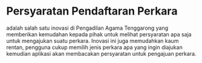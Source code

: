 # Persyaratan Pendaftaran Perkara
adalah salah satu inovasi di Pengadilan Agama Tenggarong yang memberikan kemudahan kepada pihak untuk melihat persyaratan apa saja untuk mengajukan suatu perkara. Inovasi ini juga memudahkan kaum rentan, pengguna cukup memilih jenis perkara apa yang ingin diajukan kemudian aplikasi akan membacakan persyaratan untuk pengajuan perkara.